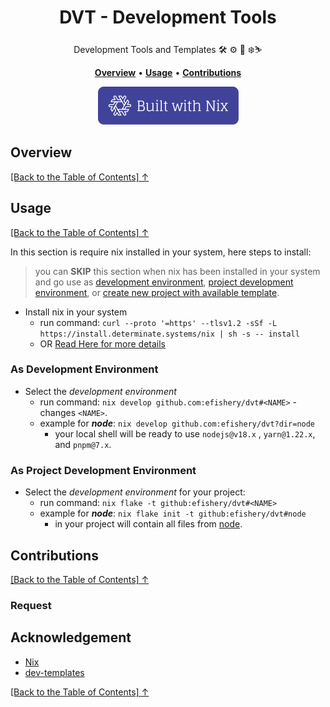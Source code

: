 <div align="center">

<h1 id="toc">DVT - Development Tools</h1>
  <p>
  Development Tools and Templates 🛠️ ⚙️ 🔭 ❄️⛷️
  </p>

<p align="center">
  <a href="#overview"><strong>Overview</strong></a>  • 
  <a href="#usage"><strong>Usage</strong></a>  • 
  <a href="#contributions"><strong>Contributions</strong></a>
</p>

[![Built with Nix](https://github.com/nix-community/builtwithnix.org/raw/master/badge.svg)](https://builtwithnix.org)

</div>

## Overview

[[Back to the Table of Contents] ↑](#toc)

<!-- TODO -->

## Usage

[[Back to the Table of Contents] ↑](#toc)

In this section is require nix installed in your system, here steps to install: 

> you can **SKIP** this section when nix has been installed in your system and go use as [development environment](#as-development-environment), [project development environment](#as-project-development-environment), or [create new project with available template](#as-project-boilerplate).

* Install nix in your system
  * run command: `curl --proto '=https' --tlsv1.2 -sSf -L https://install.determinate.systems/nix | sh -s -- install`
  * OR [Read Here for more details](https://zero-to-nix.com/start/install#up)

### As Development Environment

* Select the _development environment_
  * run command: `nix develop github.com:efishery/dvt#<NAME>` - changes `<NAME>`.
  * example for _**node**_: `nix develop github.com:efishery/dvt?dir=node`
    * your local shell will be ready to use `nodejs@v18.x` , `yarn@1.22.x`, and `pnpm@7.x`.

### As Project Development Environment

* Select the _development environment_ for your project:
  * run command: `nix flake -t github:efishery/dvt#<NAME>`
  * example for _**node**_: `nix flake init -t github:efishery/dvt#node`
    * in your project will contain all files from [node](./node).

<!-- TODO
### As Project Boilerplate

* Select availables project templates name in the tables.
  * run command `nix flake -t github:efishery/dvt#<NAME>`
  * example for _**react-native@0.71**_: `nix flake init -t github:efishery/dvt#rn71`
-->

## Contributions

[[Back to the Table of Contents] ↑](#toc)

<!-- TODO -->

### Request

## Acknowledgement

* [Nix](https://nixos.org)
* [dev-templates](https://github.com/the-nix-way/dev-templates)

[[Back to the Table of Contents] ↑](#toc)
